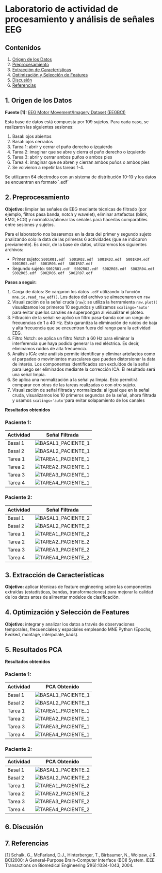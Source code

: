 # Laboratorio de actividad de procesamiento y análisis de señales EEG

## Contenidos
1. [Origen de los Datos](#1-origen-de-los-datos)
2. [Preprocesamiento](#2-preprocesamiento)
3. [Extracción de Características](#3-extracción-de-características)
4. [Optimización y Selección de Features](#4-optimización-y-selección-de-features)
5. [Discusión](#6-discusion)
6. [Referencias](#7-referencias)



## 1. Origen de los Datos

**Fuente [1]:** [EEG Motor Movement/Imagery Dataset (EEGBCI)](https://physionet.org/content/eegmmidb/1.0.0/)

Esta base de datos está compuesta por 109 sujetos. Para cada caso, se realizaron las siguientes sesiones:

1. Basal: ojos abiertos
2. Basal: ojos cerrados
3. Tarea 1: abrir y cerrar el puño derecho o izquierdo
4. Tarea 2: imaginar que se abre y cierra el puño derecho o izquierdo
5. Tarea 3: abrir y cerrar ambos puños o ambos pies 
6. Tarea 4: imaginar que se abren y cierran ambos puños o ambos pies
7. Se volvieron a repetir las tareas 1-4.
  
Se utilizaron 64 electrodos con un sistema de distribución 10-10 y los datos se encuentran en formato `.edf´


## 2. Preprocesamiento
**Objetivo:** limpiar las señales de EEG mediante técnicas de filtrado (por ejemplo, filtros pasa banda, notch y wavelet), eliminar artefactos (blink, EMG, ECG) y normalizar/alinear las señales para hacerlas comparables entre sesiones y sujetos.

Para el laboratorio nos basaremos en la data del primer y segundo sujeto analizando solo la data de las primeras 6 actividades (que se indicaron previamente). Es decir, de la base de datos, utilizaremos los siguientes archivos: 
* Primer sujeto: `S001R01.edf  S001R02.edf  S001R03.edf  S001R04.edf  S001R05.edf  S001R06.edf  S001R07.edf`
* Segundo sujeto: `S002R01.edf  S002R02.edf  S002R03.edf  S002R04.edf  S002R05.edf  S002R06.edf  S002R07.edf`  

**Pasos a seguir:**
1. Carga de datos: Se cargaron los datos `.edf` utilizando la función `mne.io.read_raw_edf()`. Los datos del archivo se almacenaron en `raw`
2. Visualización de la señal cruda (`raw`): se utiliza la herramienta `raw.plot()` visualizamos los primeros 10 segundos y utilizamos `scalings='auto'` para evitar que los canales se superpongan al visualizar el ploteo.
3. Filtración de la señal: se aplicó un filtro pasa-banda con un rango de frecuencias de 1 a 40 Hz. Esto garantiza la eliminación de ruidos de baja y alta frecuencia que se encuentran fuera del rango para la actividad EEG.
4. Filtro Notch: se aplica un filtro Notch a 60 Hz para eliminar la interferencia que haya podido generar la red eléctrica. Es decir, eliminamos ruidos de alta frecuencia.
5. Análisis ICA: este análisis permite identificar y eliminar artefactos como el parpadeo o movimientos musculares que pueden distorsionar la data de interés. Los componentes identificados son excluídos de la señal para luego ser eliminados mediante la corrección ICA. El resultado será una señal limpia.
6. Se aplica una normalización a la señal ya limpia. Esto permitirá comparar con otras de las tareas realizadas o con otro sujeto.
7. Visualización de señal filtrada y normalizada: al igual que en la señal cruda, visualizamos los 10 primeros segundos de la señal, ahora filtrada y usamos `scalings='auto'`para evitar solapamiento de los canales

**Resultados obtenidos**
### Paciente 1:
| Actividad                 | Señal Filtrada                |
|-----------------------|--------------------|
| Basal 1               | ![BASAL1_PACIENTE_1](./Imágenes_Lab11/BASAL1_PACIENTE_1.png)|
| Basal 2     |![BASAL2_PACIENTE_1](./Imágenes_Lab11/BASAL2_PACIENTE_1.png)|
| Tarea 1     |![TAREA1_PACIENTE_1](./Imágenes_Lab11/TAREA1_PACIENTE_1.png)|
| Tarea 2 |![TAREA2_PACIENTE_1](./Imágenes_Lab11/TAREA2_PACIENTE_1.png)|
| Tarea 3 |![TAREA3_PACIENTE_1](./Imágenes_Lab11/TAREA3_PACIENTE_1.png)|
| Tarea 4 |![TAREA4_PACIENTE_1](./Imágenes_Lab11/TAREA4_PACIENTE_1.png)|


### Paciente 2:
| Actividad                 | Señal Filtrada                |
|-----------------------|--------------------|
| Basal 1               | ![BASAL1_PACIENTE_2](./Imágenes_Lab11/BASAL1_PACIENTE_2.png)|
| Basal 2     |![BASAL2_PACIENTE_2](./Imágenes_Lab11/BASAL2_PACIENTE_2.png)|
| Tarea 1     |![TAREA1_PACIENTE_2](./Imágenes_Lab11/TAREA1_PACIENTE_2.png)|
| Tarea 2 |![TAREA2_PACIENTE_2](./Imágenes_Lab11/TAREA2_PACIENTE_2.png)|
| Tarea 3 |![TAREA3_PACIENTE_2](./Imágenes_Lab11/TAREA3_PACIENTE_2.png)|
| Tarea 4 |![TAREA4_PACIENTE_2](./Imágenes_Lab11/TAREA4_PACIENTE_2.png)|

## 3. Extracción de Características
**Objetivo:** aplicar técnicas de feature engineering sobre las componentes extraídas (estadísticas, bandas, transformaciones) para mejorar la calidad de los datos antes de alimentar modelos de clasificación.
## 4. Optimización y Selección de Features
**Objetivo:** integrar y analizar los datos a través de observaciones temporales, frecuenciales y espaciales empleando MNE Python (Epochs, Evoked, montage, interpolate_bads).

## 5. Resultados PCA

**Resultados obtenidos**
### Paciente 1:
| Actividad                 | PCA Obtenido               |
|-----------------------|--------------------|
| Basal 1               | ![BASAL1_PACIENTE_1](./Imágenes_Lab11/BASAL_1_PACIENTE_1_PCA.png)|
| Basal 2     |![BASAL2_PACIENTE_1](./Imágenes_Lab11/BASAL_2_PACIENTE_1_PCA.png)|
| Tarea 1     |![TAREA1_PACIENTE_1](./Imágenes_Lab11/TAREA_1_PACIENTE_1_PCA.png)|
| Tarea 2 |![TAREA2_PACIENTE_1](./Imágenes_Lab11/TAREA_2_PACIENTE_1_PCA.png)|
| Tarea 3 |![TAREA3_PACIENTE_1](./Imágenes_Lab11/TAREA_3_PACIENTE_1_PCA.png)|
| Tarea 4 |![TAREA4_PACIENTE_1](./Imágenes_Lab11/TAREA_4_PACIENTE_1_PCA.png)|


### Paciente 2:
| Actividad                 | PCA Obtenido               |
|-----------------------|--------------------|
| Basal 1               | ![BASAL1_PACIENTE_2](./Imágenes_Lab11/BASAL_1_PACIENTE_2_PCA.png)|
| Basal 2     |![BASAL2_PACIENTE_2](./Imágenes_Lab11/BASAL_2_PACIENTE_2_PCA.png)|
| Tarea 1     |![TAREA1_PACIENTE_2](./Imágenes_Lab11/TAREA_1_PACIENTE_2_PCA.png)|
| Tarea 2 |![TAREA2_PACIENTE_2](./Imágenes_Lab11/TAREA_2_PACIENTE_2_PCA.png)|
| Tarea 3 |![TAREA3_PACIENTE_2](./Imágenes_Lab11/TAREA_3_PACIENTE_2_PCA.png)|
| Tarea 4 |![TAREA4_PACIENTE_2](./Imágenes_Lab11/TAREA_4_PACIENTE_2_PCA.png)|

## 6. Discusión

## 7. Referencias
[1] Schalk, G., McFarland, D.J., Hinterberger, T., Birbaumer, N., Wolpaw, J.R. BCI2000: A General-Purpose Brain-Computer Interface (BCI) System. IEEE Transactions on Biomedical Engineering 51(6):1034-1043, 2004.

